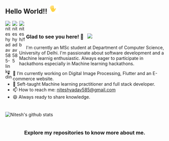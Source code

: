 ## Hello World!! <img src="https://github.com/nitesh585/nitesh585/blob/main/gifs/HI.gif" width="30px"></h2>

<a href="https://www.linkedin.com/in/niteshyadav585/">
  <img align="left" alt="niteshyadav585-linkedin" width="22px" src="https://cdn.jsdelivr.net/npm/simple-icons@v3/icons/linkedin.svg" />
</a>
<a href="https://www.instagram.com/niteshyadav585/">
  <img align="left" alt="niteshyadav585" width="22px" src="https://cdn.jsdelivr.net/npm/simple-icons@v3/icons/instagram.svg" />
</a>
<a href="https://www.facebook.com/niteshy585">
  <img align="left" alt="nitesh/fb" width="22px" src="https://cdn.jsdelivr.net/npm/simple-icons@v3/icons/facebook.svg" />
</a>
<br />

### Glad to see you here! 🤩 &nbsp; ![](https://visitor-badge.glitch.me/badge?page_id=nitesh585.nitesh585)

I'm currently an MSc student at Department of Computer Science, University of Delhi. I'm passionate about software development and a Machine learnig enthusiastic. Always eager to participate in hackathons especially in Machine learning hackathons.
<br />

- 🔭 I’m currently working on Digital Image Processing, Flutter and an E-commerce website.
- 🔭 Seft-taught Machine learning practitioner and full stack developer.
- 📫 How to reach me: niteshyadav585@gmail.com
- 😄 Always ready to share knowledge.

#
![Nitesh's github stats](https://github-readme-stats.vercel.app/api?username=nitesh585&show_icons=true&title_color=fff&icon_color=79ff97&text_color=9f9f9f&bg_color=151515)

#
<div align="center">

### Explore my repositories to know more about me.

</div>
